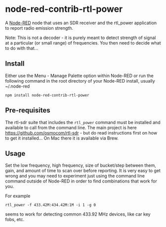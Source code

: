 node-red-contrib-rtl-power
==========================

A <a href="http://nodered.org" target="new">Node-RED</a> node that uses an SDR receiver and
the rtl_power application to report radio emission strength.

Note: This is not a decoder - it is purely meant to detect strength of signal at a particular (or small range) of frequencies. You then need to decide what to do with that...

Install
-------

Either use the Menu - Manage Palette option within Node-RED or run the following command in the root directory of your Node-RED install, usually ~/.node-red

    npm install node-red-contrib-rtl-power

Pre-requisites
--------------

The rtl-sdr suite that includes the `rtl_power` command must be installed and available to call from the command line.
The main project is here https://github.com/osmocom/rtl-sdr - but do read instructions first on how to get it installed... On Mac there it is available via Brew.


Usage
-----

Set the low frequency, high frequency, size of bucket/step between them, gain, and amount of time to scan over before reporting. It is very easy to get wrong and you may need to experiment just using the command line command outside of Node-RED in order to find combinations that work for you.

For example

    rtl_power -f 433.42M:434.42M:1M -i 1 -g 0

seems to work for detecting common 433.92 MHz devices, like car key fobs, etc.
